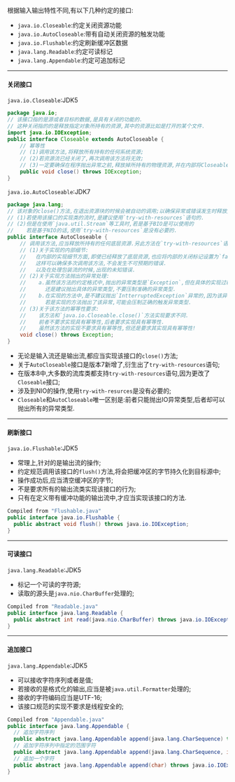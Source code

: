 根据输入输出特性不同,有以下几种约定的接口:  
- `java.io.Closeable`:约定关闭资源功能  
- `java.io.AutoCloseable`:带有自动关闭资源的触发功能  
- `java.io.Flushable`:约定刷新缓冲区数据  
- `java.lang.Readable`:约定可读标记  
- `java.lang.Appendable`:约定可追加标记  

---

#### 关闭接口  

`java.io.Closeable`:JDK5  
```java
package java.io;
// 该接口指的是源或者目标的数据,是具有关闭的功能的.  
// 这种关闭指的的是释放指定对象所持有的资源,其中的资源比如是打开的某个文件.  
import java.io.IOException;
public interface Closeable extends AutoCloseable {
    // 幂等性
    // (1)调用该方法,将释放所有持有的任何系统资源;  
    // (2)若资源流已经关闭了,再次调用该方法将无效;  
    // (3)一定要确保在程序抛出异常之前,释放掉所持有的物理资源,并在内部将Closeable标记为false;  
    public void close() throws IOException;
}
```  
`java.io.AutoCloseable`:JDK7  
```java
package java.lang;
// 该对象的close()方法,在退出资源块的时候会被自动的调用;以确保异常或错误发生时释放资源.  
// (1)若使用该接口的实现类的流时,是建议使用`try-with-resources`语句的.  
// (2)但是在使用`java.util.Stream`等工具时,若是基于BIO是可以使用的
//    若是基于NIO的话,使用`try-with-resources`是没有必要的.
public interface AutoCloseable {
    // 调用该方法,应当释放所持有的任何底层资源.另此方法在`try-with-resources`语句中会别自动的调用.  
    // (1)关于实现的内部细节:  
    //   在内部的实现细节方面,即使已经释放了底层资源,也应将内部的关闭标记设置为`false`.  
    //   这样可以确保多次调用该方法,不会发生不可预期的错误.
    //   以及在处理包装流的时候,出现的未知错误.  
    // (2)关于实现方法抛出的异常处理:  
    //    a.虽然该方法的约定格式中,抛出的异常类型是`Exception`,但在具体的实现过程中,
    //      还是建议抛出具体的异常类型,不要压制准确的异常类型.  
    //    b.在实现的方法中,是不建议抛出`IntterruptedException`异常的,因为该异常和线程的中断状态交互,
    //      若是实现的方法抛出了该异常,可能会压制正确的触发异常类型.
    // (3)关于该方法的幂等性要求:  
    //    该方法和`java.io.Closeable.close()`方法实现要求不同.
    //    前者不要求实现具有幂等性,后者要求实现具有幂等性.
    //    虽然该方法的实现不要求具有幂等性,但还是要求其实现具有幂等性!
    void close() throws Exception;
}
```  
- 无论是输入流还是输出流,都应当实现该接口的`close()`方法;  
- 关于`AutoCloseable`接口是版本7新增了,衍生出了`try-with-resources`语句;  
- 在版本8中,大多数的流库类都支持`try-with-resources`语句,因为更改了`Closeable`接口;  
- 涉及到NIO的操作,使用`try-with-resurces`是没有必要的;  
- `Closeable`和`AutoCloseable`唯一区别是:前者只能抛出IO异常类型,后者却可以抛出所有的异常类型.  

---

#### 刷新接口

`java.io.Flushable`:JDK5  
- 常理上,针对的是输出流的操作;  
- 约定规范调用该接口的`flush()`方法,将会把缓冲区的字节持久化到目标源中;  
- 操作成功后,应当清空缓冲区的字节;  
- 不是要求所有的输出流类实现该接口的行为;  
- 只有在定义带有缓冲功能的输出流中,才应当实现该接口的方法.  

```java
Compiled from "Flushable.java"
public interface java.io.Flushable {
  public abstract void flush() throws java.io.IOException;
}
```  

---

#### 可读接口

`java.lang.Readable`:JDK5  
- 标记一个可读的字符源;  
- 读取的源头是`java.nio.CharBuffer`处理的;  

```java
Compiled from "Readable.java"
public interface java.lang.Readable {
  public abstract int read(java.nio.CharBuffer) throws java.io.IOException;
}
```

---

#### 追加接口  

`java.lang.Appendable`:JDK5  
- 可以接收字符序列或者是值;  
- 若接收的是格式化的输出,应当是被`java.util.Formatter`处理的;  
- 接收的字符编码应当是UTF-16;  
- 该接口规范的实现不要求是线程安全的;  

```java
Compiled from "Appendable.java"
public interface java.lang.Appendable {
  // 追加字符序列
  public abstract java.lang.Appendable append(java.lang.CharSequence) throws java.io.IOException;
  // 追加字符序列中指定的范围字符
  public abstract java.lang.Appendable append(java.lang.CharSequence, int, int) throws java.io.IOException;
  // 追加一个字符
  public abstract java.lang.Appendable append(char) throws java.io.IOException;
}
```  
